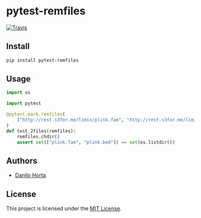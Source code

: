 # pytest-remfiles

[![Travis](https://img.shields.io/travis/com/horta/pytest-remfiles.svg?style=flat-square&label=linux%20%2F%20macos%20build)](https://travis-ci.com/horta/pytest-remfiles)

## Install

```bash
pip install pytest-remfiles
```

## Usage

```python
import os

import pytest

@pytest.mark.remfiles(
    ["http://rest.s3for.me/limix/plink.fam", "http://rest.s3for.me/limix/plink.bed"]
)
def test_2files(remfiles):
    remfiles.chdir()
    assert set(["plink.fam", "plink.bed"]) == set(os.listdir())
```

## Authors

* [Danilo Horta](https://github.com/horta)

## License

This project is licensed under the [MIT License](https://raw.githubusercontent.com/horta/pytest-remfiles/master/LICENSE.md).
